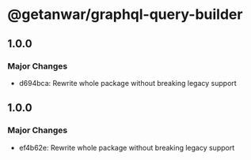 # @getanwar/graphql-query-builder

## 1.0.0

### Major Changes

- d694bca: Rewrite whole package without breaking legacy support

## 1.0.0

### Major Changes

- ef4b62e: Rewrite whole package without breaking legacy support
